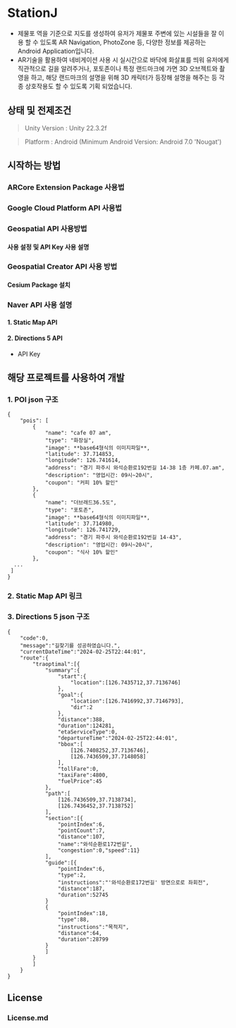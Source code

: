 # StationJ
   - 제물포 역을 기준으로 지도를 생성하여 유저가 제물포 주변에 있는 시설들을 잘 이용 할 수 있도록 AR Navigation, PhotoZone 등, 다양한 정보를 제공하는 Android Application입니다.
   - AR기술을 활용하여 네비게이션 사용 시 실시간으로 바닥에 화살표를 띄워 유저에게 직관적으로 길을 알려주거나, 포토존이나 특정 랜드마크에 가면 3D 오브젝트와 촬영을 하고, 해당 랜드마크의 설명을 위해 3D 캐릭터가 등장해 설명을 해주는 등 각종 상호작용도 할 수 있도록 기획 되었습니다.

## 상태 및 전제조건
> Unity Version : Unity 22.3.2f


> Platform : Android (Minimum Android Version: Android 7.0 'Nougat')

## 시작하는 방법
### ARCore Extension Package 사용법

### Google Cloud Platform API 사용법

### Geospatial API 사용방법
#### 사용 설정 및 API Key 사용 설명

### Geospatial Creator API 사용 방법
#### Cesium Package 설치

### Naver API 사용 설명
#### 1. Static Map API
#### 2. Directions 5 API
   - API Key

## 해당 프로젝트를 사용하여 개발
### 1. POI json 구조
```
{
	"pois": [
		{
			"name": "cafe 07 am",
			"type": "화장실",
			"image": **base64형식의 이미지파일**,
			"latitude": 37.714853,
			"longitude": 126.741614,
			"address": "경기 파주시 와석순환로192번길 14-38 1층 카페.07.am",
			"description": "영업시간: 09시~20시",
			"coupon": "커피 10% 할인"
		},
		{
			"name": "더브래드36.5도",
			"type": "포토존",
			"image": **base64형식의 이미지파일**,
			"latitude": 37.714980,
			"longitude": 126.741729,
			"address": "경기 파주시 와석순환로192번길 14-43",
			"description": "영업시간: 09시~20시",
			"coupon": "식사 10% 할인"
		},
  ...
 ]
}
```
### 2. Static Map API 링크

### 3. Directions 5 json 구조
```
{
	"code":0,
	"message":"길찾기를 성공하였습니다.",
	"currentDateTime":"2024-02-25T22:44:01",
	"route":{
		"traoptimal":[{
			"summary":{
				"start":{
					"location":[126.7435712,37.7136746]
				},
				"goal":{
					"location":[126.7416992,37.7146793],
					"dir":2
				},
				"distance":388,
				"duration":124281,
				"etaServiceType":0,
				"departureTime":"2024-02-25T22:44:01",
				"bbox":[
					[126.7408252,37.7136746],
					[126.7436509,37.7148058]
				],
				"tollFare":0,
				"taxiFare":4800,
				"fuelPrice":45
			},
			"path":[
				[126.7436509,37.7138734],
				[126.7436452,37.7138752]
			],
			"section":[{
				"pointIndex":6,
				"pointCount":7,
				"distance":107,
				"name":"와석순환로172번길",
				"congestion":0,"speed":11}
			],
			"guide":[{
				"pointIndex":6,
				"type":2,
				"instructions":"'와석순환로172번길' 방면으로로 좌회전",
				"distance":187,
				"duration":52745
			}
			{
				"pointIndex":18,
				"type":88,
				"instructions":"목적지",
				"distance":64,
				"duration":28799
			}
			]
		}
		]
	}
}
```
## License
### License.md 
